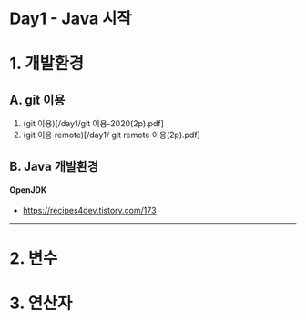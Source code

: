 # Day1 - Java 시작

# 1. 개발환경

## A. git 이용

1. (git 이용)[/day1/git 이용-2020(2p).pdf]
2. (git 이용 remote)[/day1/ git remote 이용(2p).pdf]

## B. Java 개발환경

#### OpenJDK

- https://recipes4dev.tistory.com/173

---

# 2. 변수

# 3. 연산자
